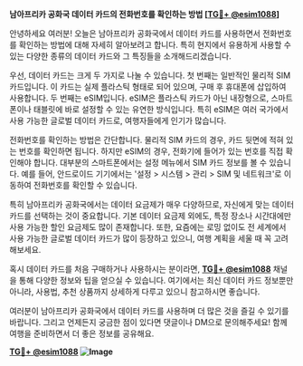 **남아프리카 공화국 데이터 카드의 전화번호를 확인하는 방법 [[TG💪+ @esim1088](https://t.me/s/esim1088)]**

안녕하세요 여러분! 오늘은 남아프리카 공화국에서 데이터 카드를 사용하면서 전화번호를 확인하는 방법에 대해 자세히 알아보려고 합니다. 특히 현지에서 유용하게 사용할 수 있는 다양한 종류의 데이터 카드와 그 특징들을 소개해드리겠습니다.

우선, 데이터 카드는 크게 두 가지로 나눌 수 있습니다. 첫 번째는 일반적인 물리적 SIM 카드입니다. 이 카드는 실제 플라스틱 형태로 되어 있으며, 구매 후 휴대폰에 삽입하여 사용합니다. 두 번째는 eSIM입니다. eSIM은 플라스틱 카드가 아닌 내장형으로, 스마트폰이나 태블릿에 바로 설정할 수 있는 유연한 방식입니다. 특히 eSIM은 여러 국가에서 사용 가능한 글로벌 데이터 카드로, 여행자들에게 인기가 많습니다.

전화번호를 확인하는 방법은 간단합니다. 물리적 SIM 카드의 경우, 카드 뒷면에 적혀 있는 번호를 확인하면 됩니다. 하지만 eSIM의 경우, 전화기에 들어가 있는 번호를 직접 확인해야 합니다. 대부분의 스마트폰에서는 설정 메뉴에서 SIM 카드 정보를 볼 수 있습니다. 예를 들어, 안드로이드 기기에서는 '설정 > 시스템 > 관리 > SIM 및 네트워크'로 이동하여 전화번호를 확인할 수 있습니다.

특히 남아프리카 공화국에서는 데이터 요금제가 매우 다양하므로, 자신에게 맞는 데이터 카드를 선택하는 것이 중요합니다. 기본 데이터 요금제 외에도, 특정 장소나 시간대에만 사용 가능한 할인 요금제도 많이 존재합니다. 또한, 요즘에는 로밍 없이도 전 세계에서 사용 가능한 글로벌 데이터 카드가 많이 등장하고 있으니, 여행 계획을 세울 때 꼭 고려해보세요.

혹시 데이터 카드를 처음 구매하거나 사용하시는 분이라면, **[TG💪+ @esim1088](https://t.me/s/esim1088)** 채널을 통해 다양한 정보와 팁을 얻으실 수 있습니다. 여기에서는 최신 데이터 카드 정보뿐만 아니라, 사용법, 추천 상품까지 상세하게 다루고 있으니 참고하시면 좋습니다.

여러분이 남아프리카 공화국에서 데이터 카드를 사용하며 더 많은 것을 즐길 수 있기를 바랍니다. 그리고 언제든지 궁금한 점이 있다면 댓글이나 DM으로 문의해주세요! 함께 여행을 준비하면서 더 좋은 정보를 공유해요.

**[TG💪+ @esim1088](https://t.me/s/esim1088) ![Image](https://i.postimg.cc/Y0z9fWf4/image.png)**